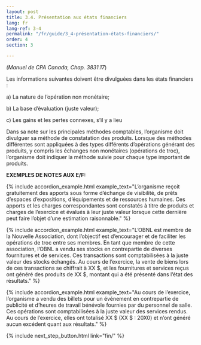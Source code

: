 ```yaml
---
layout: post
title: 3.4. Présentation aux états financiers
lang: fr
lang-ref: 3-4
permalink: "/fr/guide/3_4-présentation-états-financiers/"
order: 4
section: 3

---
```

_(Manuel de CPA Canada, Chap. 3831.17_)

Les informations suivantes doivent être divulguées dans les états financiers :

a) La nature de l’opération non monétaire;

b) La base d’évaluation (juste valeur);

c) Les gains et les pertes connexes, s’il y a lieu

Dans sa note sur les principales méthodes comptables, l’organisme doit divulguer sa méthode de constatation des produits. Lorsque des méthodes différentes sont appliquées à des types différents d’opérations générant des produits, y compris les échanges non monétaires (opérations de troc), l’organisme doit indiquer la méthode suivie pour chaque type important de produits.

**EXEMPLES DE NOTES AUX E/F:**

{% include accordion_example.html
example_text="L’organisme reçoit gratuitement des apports sous forme d’échange de visibilité, de prêts d’espaces d’expositions, d’équipements et de ressources humaines. Ces apports et les charges correspondantes sont constatés à titre de produits et charges de l’exercice et évalués à leur juste valeur lorsque cette dernière peut faire l’objet d’une estimation raisonnable."
%}

{% include accordion_example.html
example_text="L’OBNL est membre de la Nouvelle Association, dont l’objectif est d’encourager et de faciliter les opérations de troc entre ses membres. En tant que membre de cette association, l’OBNL a vendu ses stocks en contrepartie de diverses fournitures et de services. Ces transactions sont comptabilisées à la juste valeur des stocks échangés. Au cours de l’exercice, la vente de biens lors de ces transactions se chiffrait à XX $, et les fournitures et services reçus ont généré des produits de XX $, montant qui a été présenté dans l’état des résultats."
%}

{% include accordion_example.html
example_text="Au cours de l’exercice, l’organisme a vendu des billets pour un événement en contrepartie de publicité et d’heures de travail bénévole fournies par du personnel de salle. Ces opérations sont comptabilisées à la juste valeur des services rendus. Au cours de l’exercice, elles ont totalisé XX $ (XX $ : 20X0) et n’ont généré aucun excédent quant aux résultats."
%}

{% include next_step_button.html link="fin/" %}

